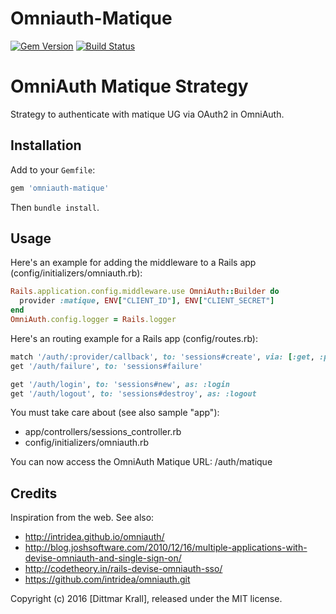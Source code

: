 Omniauth-Matique
================
[![Gem Version](https://badge.fury.io/rb/omniauth-matique.svg)](https://badge.fury.io/rb/omniauth-matique)
[![Build Status](https://travis-ci.org/matique/omniauth-matique.png?branch=master)](https://travis-ci.org/matique/omniauth-matique)

# OmniAuth Matique Strategy

Strategy to authenticate with matique UG via OAuth2 in OmniAuth.

## Installation

Add to your `Gemfile`:

```ruby
gem 'omniauth-matique'
```

Then `bundle install`.

## Usage

Here's an example for adding the middleware to a
Rails app (config/initializers/omniauth.rb):

```ruby
Rails.application.config.middleware.use OmniAuth::Builder do
  provider :matique, ENV["CLIENT_ID"], ENV["CLIENT_SECRET"]
end
OmniAuth.config.logger = Rails.logger
```

Here's an routing example for a Rails app (config/routes.rb):

```ruby
match '/auth/:provider/callback', to: 'sessions#create', via: [:get, :post]
get '/auth/failure', to: 'sessions#failure'

get '/auth/login', to: 'sessions#new', as: :login
get '/auth/logout', to: 'sessions#destroy', as: :logout
```

You must take care about (see also sample "app"):
- app/controllers/sessions_controller.rb
- config/initializers/omniauth.rb

You can now access the OmniAuth Matique URL: /auth/matique


## Credits

Inspiration from the web.
See also:

- http://intridea.github.io/omniauth/
- http://blog.joshsoftware.com/2010/12/16/multiple-applications-with-devise-omniauth-and-single-sign-on/
- http://codetheory.in/rails-devise-omniauth-sso/
- https://github.com/intridea/omniauth.git

Copyright (c) 2016 [Dittmar Krall], released under the MIT license.
